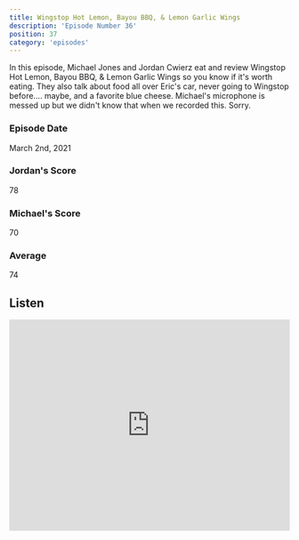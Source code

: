 ```yaml
---
title: Wingstop Hot Lemon, Bayou BBQ, & Lemon Garlic Wings
description: 'Episode Number 36'
position: 37
category: 'episodes'
---
```


In this episode, Michael Jones and Jordan Cwierz eat and review Wingstop Hot Lemon, Bayou BBQ, & Lemon Garlic Wings so you know if it's worth eating. They also talk about food all over Eric's car, never going to Wingstop before.... maybe, and a favorite blue cheese. Michael's microphone is messed up but we didn't know that when we recorded this. Sorry.

### Episode Date

March 2nd, 2021

### Jordan's Score

78

### Michael's Score

70

### Average

74

## Listen

<iframe src="https://open.spotify.com/embed-podcast/episode/7mEwd6q1EgWkfn3cEhdmkZ" loading="lazy" style="border: 0; width: 100%; height: 380px;" allow="encrypted-media"></iframe>
